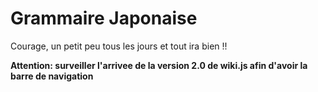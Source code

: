 <!-- TITLE: Accueil -->
<!-- SUBTITLE: Bienvenue chez toi -->

# Grammaire Japonaise
Courage, un petit peu tous les jours et tout ira bien !!

**Attention: surveiller l'arrivee de la version 2.0 de wiki.js afin d'avoir la barre de navigation**